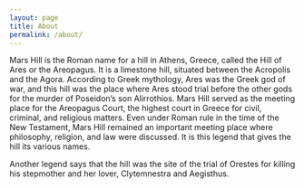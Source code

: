 ```yaml
---
layout: page
title: About
permalink: /about/
---
```


Mars Hill is the Roman name for a hill in Athens, Greece, called the Hill of Ares or the Areopagus. It is a limestone hill, situated between the Acropolis and the Agora. According to Greek mythology, Ares was the Greek god of war, and this hill was the place where Ares stood trial before the other gods for the murder of Poseidon’s son Alirrothios. Mars Hill served as the meeting place for the Areopagus Court, the highest court in Greece for civil, criminal, and religious matters. Even under Roman rule in the time of the New Testament, Mars Hill remained an important meeting place where philosophy, religion, and law were discussed. It is this legend that gives the hill its various names. 

Another legend says that the hill was the site of the trial of Orestes for killing his stepmother and her lover, Clytemnestra and Aegisthus.
